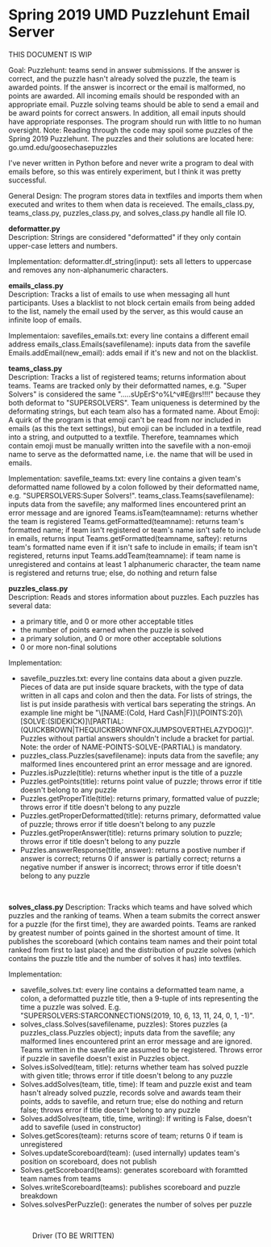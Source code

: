 # Spring 2019 UMD Puzzlehunt Email Server

THIS DOCUMENT IS WIP

Goal:
Puzzlehunt: teams send in answer submissions. If the answer is correct, and the puzzle hasn't already solved the puzzle, the team is awarded points. If the answer is incorrect or the email is malformed, no points are awarded. All incoming emails should be responded with an appropriate email.
Puzzle solving teams should be able to send a email and be award points for correct answers. In addition, all email inputs should have appropriate responses. The program should run with little to no human oversight.
Note: Reading through the code may spoil some puzzles of the Spring 2019 Puzzlehunt. The puzzles and their solutions are located here: go.umd.edu/goosechasepuzzles

I've never written in Python before and never write a program to deal with emails before, so this was entirely experiment, but I think it was pretty successful.

General Design:
The program stores data in textfiles and imports them when executed and writes to them when data is receieved. The emails_class.py, teams_class.py, puzzles_class.py, and solves_class.py handle all file IO.


<strong>deformatter.py</strong><br>
Description: Strings are considered "deformatted" if they only contain upper-case letters and numbers. 

Implementation:
deformatter.df_string(input): sets all letters to uppercase and removes any non-alphanumeric characters.

<strong>emails_class.py</strong><br>
Description: Tracks a list of emails to use when messaging all hunt participants. Uses a blacklist to not block certain emails from being added to the list, namely the email used by the server, as this would cause an infinite loop of emails.

Implementaion:
savefiles_emails.txt: every line contains a different email address
emails_class.Emails(savefilename): inputs data from the savefile
Emails.addEmail(new_email): adds email if it's new and not on the blacklist.


<strong>teams_class.py</strong><br>
Description: Tracks a list of registered teams; returns information about teams.
Teams are tracked only by their deformatted names, e.g. "Super Solvers" is considered the same ".....sUpErS^o%L^v#E@rs!!!!" because they both deformat to "SUPERSOLVERS". Team uniqueness is determined by the deformating strings, but each team also has a formated name.
About Emoji: A quirk of the program is that emoji can't be read from nor included in emails (as this the text settings), but emoji can be included in a textfile, read into a string, and outputted to a textfile. Therefore, teamnames which contain emoji must be manually written into the savefile with a non-emoji name to serve as the deformatted name, i.e. the name that will be used in emails. 

Implementation:
savefile_teams.txt: every line contains a given team's deformatted name followed by a colon followed by their deformatted name, e.g. "SUPERSOLVERS:Super Solvers!".
teams_class.Teams(savefilename): inputs data from the savefile; any malformed lines encountered print an error message and are ignored
Teams.isTeam(teamname): returns whether the team is registered
Teams.getFormatted(teamname): returns team's formatted name; if team isn't registered or team's name isn't safe to include in emails, returns input
Teams.getFormatted(teamname, saftey): returns team's formatted name even if it isn't safe to include in emails; if team isn't registered, returns input
Teams.addTeam(teamname): if team name is unregistered and contains at least 1 alphanumeric character, the team name is registered and returns true; else, do nothing and return false


<strong>puzzles_class.py</strong><br>
Description: Reads and stores information about puzzles.
Each puzzles has several data:
- a primary title, and 0 or more other acceptable titles
- the number of points earned when the puzzle is solved
- a primary solution, and 0 or more other acceptable solutions
- 0 or more non-final solutions

Implementation:
<ul>
<li>savefile_puzzles.txt: every line contains data about a given puzzle. Pieces of data are put inside square brackets, with the type of data written in all caps and colon and then the data. For lists of strings, the list is put inside parathesis with vertical bars seperating the strings. An example line might be "\[NAME:(Cold, Hard Cash|F)]\[POINTS:20]\[SOLVE:(SIDEKICK)]\[PARTIAL:(QUICKBROWN|THEQUICKBROWNFOXJUMPSOVERTHELAZYDOG)]". Puzzles without partial answers shouldn't include a bracket for partial. Note: the order of NAME-POINTS-SOLVE-(PARTIAL) is mandatory.</li>
<li>puzzles_class.Puzzles(savefilename): inputs data from the savefile; any malformed lines encountered print an error message and are ignored.</li>
<li>Puzzles.isPuzzle(title): returns whether input is the title of a puzzle</li>
<li>Puzzles.getPoints(title): returns point value of puzzle; throws error if title doesn't belong to any puzzle</li>
<li>Puzzles.getProperTitle(title): returns primary, formatted value of puzzle; throws error if title doesn't belong to any puzzle</li>
<li>Puzzles.getProperDeformatted(title): returns primary, deformatted value of puzzle; throws error if title doesn't belong to any puzzle</li>
<li>Puzzles.getProperAnswer(title): returns primary solution to puzzle; throws error if title doesn't belong to any puzzle</li>
<li>Puzzles.answerResponse(title, answer): returns a postive number if answer is correct; returns 0 if answer is partially correct; returns a negative number if answer is incorrect; throws error if title doesn't belong to any puzzle</li>
</ul><br>

<strong>solves_class.py</strong>
Description: Tracks which teams and have solved which puzzles and the ranking of teams. When a team submits the correct answer for a puzzle (for the first time), they are awarded points. Teams are ranked by greatest number of points gained in the shortest amount of time. It publishes the scoreboard (which contains team names and their point total ranked from first to last place) and the distribution of puzzle solves (which contains the puzzle title and the number of solves it has) into textfiles.

Implementation:
<ul>
<li>savefile_solves.txt: every line contains a deformatted team name, a colon, a deformatted puzzle title, then a 9-tuple of ints representing the time a puzzle was solved. E.g. "SUPERSOLVERS:STARCONNECTIONS(2019, 10, 6, 13, 11, 24, 0, 1, -1)".</li>
<li>solves_class.Solves(savefilename, puzzles): Stores puzzles (a puzzles_class.Puzzles object); inputs data from the savefile; any malformed lines encountered print an error message and are ignored. Teams written in the savefile are assumed to be registered. Throws error if puzzle in savefile doesn't exist in Puzzles object.</li>
<li>Solves.isSolved(team, title): returns whether team has solved puzzle with given title; throws error if title doesn't belong to any puzzle</li>
<li>Solves.addSolves(team, title, time): If team and puzzle exist and team hasn't already solved puzzle, records solve and awards team their points, adds to savefile, and return true; else do nothing and return false; throws error if title doesn't belong to any puzzle</li>
<li>Solves.addSolves(team, title, time, writing): If writing is False, doesn't add to savefile (used in constructor)</li>
<li>Solves.getScores(team): returns score of team; returns 0 if team is unregistered</li>
<li>Solves.updateScoreboard(team): (used internally) updates team's position on scoreboard, does not publish</li>
<li>Solves.getScoreboard(teams): generates scoreboard with foramtted team names from teams</li>
<li>Solves.writeScoreboard(teams): publishes scoreboard and puzzle breakdown</li>
<li>Solves.solvesPerPuzzle(): generates the number of solves per puzzle</li>
<ul>
<br>

Driver (TO BE WRITTEN)

